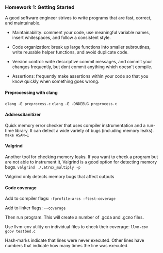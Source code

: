 ### Homework 1: Getting Started

A good software engineer strives to write programs that are fast, correct, and maintainable.

* Maintainability: comment your code, use meaningful variable names, insert whitespaces,
  and follow a consistent style.

* Code organization: break up large functions into smaller subroutines, write reusable
  helper functions, and avoid duplicate code.

* Version control: write descriptive commit messages, and commit your changes frequently,
  but dont commit anything which doesn't compile.

* Assertions: frequently make assertions within your code so that you know quickly when
  something goes wrong.

#### Preprocessing with clang
`clang -E preprocess.c`
`clang -E -DNDEBUG preprocess.c`


#### AddressSanitizer
Quick memory error checker that uses compiler instrumentation and a run-time library.
It can detect a wide variety of bugs (including memory leaks).
`make ASAN=1`

#### Valgrind
Another tool for checking memory leaks. If you want to check a program but are not
able to instrument it, Valgrind is a good option for detecting memory bugs.
`valgrind ./,atrox_multiply -p`

Valgrind only detects memory bugs that affect outputs


#### Code coverage
Add to compiler flags:
`-fprofile-arcs -ftest-coverage`

Add to linker flags:
`--coverage`

Then run program. This will create a number of .gcda and .gcno files.

Use llvm-cov utility on individual files to check their coverage:
`llvm-cov gcov testbed.c`

Hash-marks indicate that lines were never executed. Other lines have numbers that
indicate how many times the line was executed.
